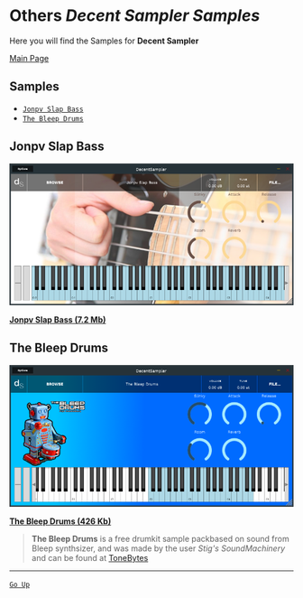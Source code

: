 # <a name="home"></a>**Others** *Decent Sampler Samples*

Here you will find the Samples for **Decent Sampler**

[Main Page](../../README.md)


## **Samples**
- [`Jonpv Slap Bass`](#jonpv_slap_bass)
- [`The Bleep Drums`](#the_bleep_drums)


## <a name="jonpv_slap_bass"></a>**Jonpv Slap Bass**

![IMAGE](images/Jonpv_Slap_Bass.png)

[**Jonpv Slap Bass (7.2 Mb)**](Samples/Jonpv%20Slap%20Bass.dslibrary)


## <a name="the_bleep_drums"></a>**The Bleep Drums**

![IMAGE](images/The_Bleep_Drums.png)

[**The Bleep Drums (426 Kb)**](Samples/The%20Bleep%20Drums.dslibrary)

> **The Bleep Drums** is a free drumkit sample packbased on sound from Bleep synthsizer, and was made by the user *Stig's SoundMachinery* and can be found at [ToneBytes](http://tonebytes.com/the-bleep-drums/)


--- 
[`Go Up`](#home)
